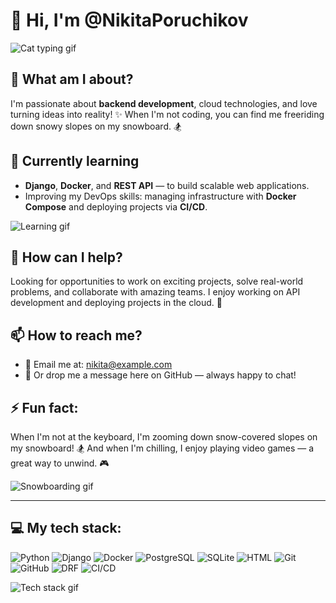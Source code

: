 # 👋 Hi, I'm @NikitaPoruchikov

![Cat typing gif](https://media.giphy.com/media/l3q2I8jW9W6c9xC9S/giphy.gif)

## 👀 What am I about?

I'm passionate about **backend development**, cloud technologies, and love turning ideas into reality! ✨ When I'm not coding, you can find me freeriding down snowy slopes on my snowboard. 🏂

## 🌱 Currently learning

- **Django**, **Docker**, and **REST API** — to build scalable web applications.
- Improving my DevOps skills: managing infrastructure with **Docker Compose** and deploying projects via **CI/CD**.

![Learning gif](https://media.giphy.com/media/JIX9t2j0ZTN9S/giphy.gif)

## 🚀 How can I help?

Looking for opportunities to work on exciting projects, solve real-world problems, and collaborate with amazing teams. I enjoy working on API development and deploying projects in the cloud. 🤝

## 📫 How to reach me?

- 📧 Email me at: nikita@example.com
- 💬 Or drop me a message here on GitHub — always happy to chat!

## ⚡ Fun fact:

When I'm not at the keyboard, I'm zooming down snow-covered slopes on my snowboard! 🏂 And when I'm chilling, I enjoy playing video games — a great way to unwind. 🎮

![Snowboarding gif](https://media.giphy.com/media/XcZaO86HweIkI/giphy.gif)

---

## 💻 My tech stack:

![Python](https://img.shields.io/badge/-Python-333?style=flat&logo=python)
![Django](https://img.shields.io/badge/-Django-333?style=flat&logo=django)
![Docker](https://img.shields.io/badge/-Docker-333?style=flat&logo=docker)
![PostgreSQL](https://img.shields.io/badge/-PostgreSQL-333?style=flat&logo=postgresql)
![SQLite](https://img.shields.io/badge/-SQLite-333?style=flat&logo=sqlite)
![HTML](https://img.shields.io/badge/-HTML5-333?style=flat&logo=html5)
![Git](https://img.shields.io/badge/-Git-333?style=flat&logo=git)
![GitHub](https://img.shields.io/badge/-GitHub-333?style=flat&logo=github)
![DRF](https://img.shields.io/badge/-Django%20REST%20Framework-333?style=flat&logo=django)
![CI/CD](https://img.shields.io/badge/-CI%2FCD-333?style=flat&logo=gitlab)

![Tech stack gif](https://media.giphy.com/media/du3J3cXyzhj75IOgvA/giphy.gif)
